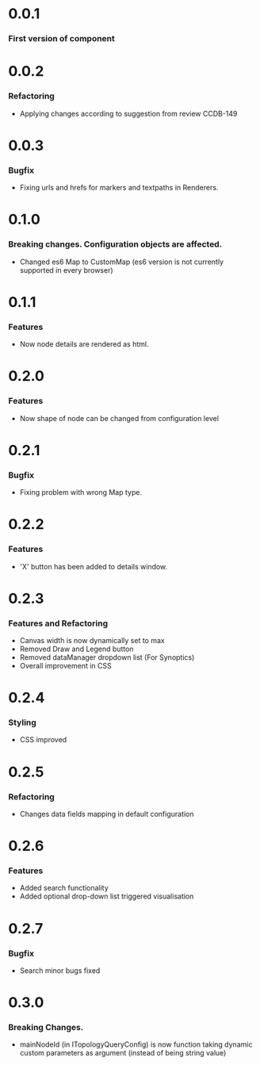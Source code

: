 # 0.0.1
### First version of component

# 0.0.2
### Refactoring
* Applying changes according to suggestion from review CCDB-149

# 0.0.3
### Bugfix
* Fixing urls and hrefs for markers and textpaths in Renderers.

# 0.1.0
### Breaking changes. Configuration objects are affected.
* Changed es6 Map to CustomMap (es6 version is not currently supported in every browser)

# 0.1.1
### Features
* Now node details are rendered as html.

# 0.2.0
### Features
* Now shape of node can be changed from configuration level

# 0.2.1
### Bugfix
* Fixing problem with wrong Map type.

# 0.2.2
### Features
* 'X' button has been added to details window.

# 0.2.3
### Features and Refactoring
* Canvas width is now dynamically set to max
* Removed Draw and Legend button
* Removed dataManager dropdown list (For Synoptics)
* Overall improvement in CSS

# 0.2.4
### Styling
* CSS improved

# 0.2.5
### Refactoring
* Changes data fields mapping in default configuration

# 0.2.6
### Features
* Added search functionality
* Added optional drop-down list triggered visualisation

# 0.2.7
### Bugfix
* Search minor bugs fixed

# 0.3.0
### Breaking Changes.
*  mainNodeId (in ITopologyQueryConfig) is now function taking dynamic custom parameters as argument
    (instead of being string value)